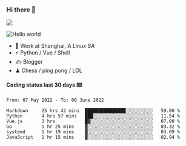 ### Hi there 👋
![](https://komarev.com/ghpvc/?username=Xuhandsome)


<img src="https://github-readme-stats.vercel.app/api?username=XuHandsome&show_icons=true&theme=merko" alt="Hello world">

<br/>

- 🍻  Work at Shanghai, _A Linux SA_
- ⚡  Python / Vue / Shell
- ✍️  Blogger
- ♟  Chess / ping pong / LOL

#### Coding status last 30 days ⌨️

<!--START_SECTION:waka-->

```text
From: 07 May 2022 - To: 06 June 2022

Markdown     25 hrs 42 mins  ███████████████░░░░░░░░░░   59.80 %
Python       4 hrs 57 mins   ███░░░░░░░░░░░░░░░░░░░░░░   11.54 %
Vue.js       3 hrs           █▓░░░░░░░░░░░░░░░░░░░░░░░   07.00 %
Go           1 hr 25 mins    ▓░░░░░░░░░░░░░░░░░░░░░░░░   03.32 %
systemd      1 hr 19 mins    ▓░░░░░░░░░░░░░░░░░░░░░░░░   03.09 %
JavaScript   1 hr 15 mins    ▓░░░░░░░░░░░░░░░░░░░░░░░░   02.94 %
```

<!--END_SECTION:waka-->
